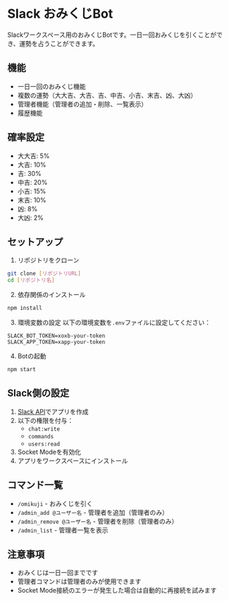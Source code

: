 # Slack おみくじBot

Slackワークスペース用のおみくじBotです。一日一回おみくじを引くことができ、運勢を占うことができます。

## 機能

- 一日一回のおみくじ機能
- 複数の運勢（大大吉、大吉、吉、中吉、小吉、末吉、凶、大凶）
- 管理者機能（管理者の追加・削除、一覧表示）
- 履歴機能

## 確率設定

- 大大吉: 5%
- 大吉: 10%
- 吉: 30%
- 中吉: 20%
- 小吉: 15%
- 末吉: 10%
- 凶: 8%
- 大凶: 2%

## セットアップ

1. リポジトリをクローン
```bash
git clone [リポジトリURL]
cd [リポジトリ名]
```

2. 依存関係のインストール
```bash
npm install
```

3. 環境変数の設定
以下の環境変数を`.env`ファイルに設定してください：
```
SLACK_BOT_TOKEN=xoxb-your-token
SLACK_APP_TOKEN=xapp-your-token
```

4. Botの起動
```bash
npm start
```

## Slack側の設定

1. [Slack API](https://api.slack.com/apps)でアプリを作成
2. 以下の権限を付与：
   - `chat:write`
   - `commands`
   - `users:read`
3. Socket Modeを有効化
4. アプリをワークスペースにインストール

## コマンド一覧

- `/omikuji` - おみくじを引く
- `/admin_add @ユーザー名` - 管理者を追加（管理者のみ）
- `/admin_remove @ユーザー名` - 管理者を削除（管理者のみ）
- `/admin_list` - 管理者一覧を表示

## 注意事項

- おみくじは一日一回までです
- 管理者コマンドは管理者のみが使用できます
- Socket Mode接続のエラーが発生した場合は自動的に再接続を試みます 